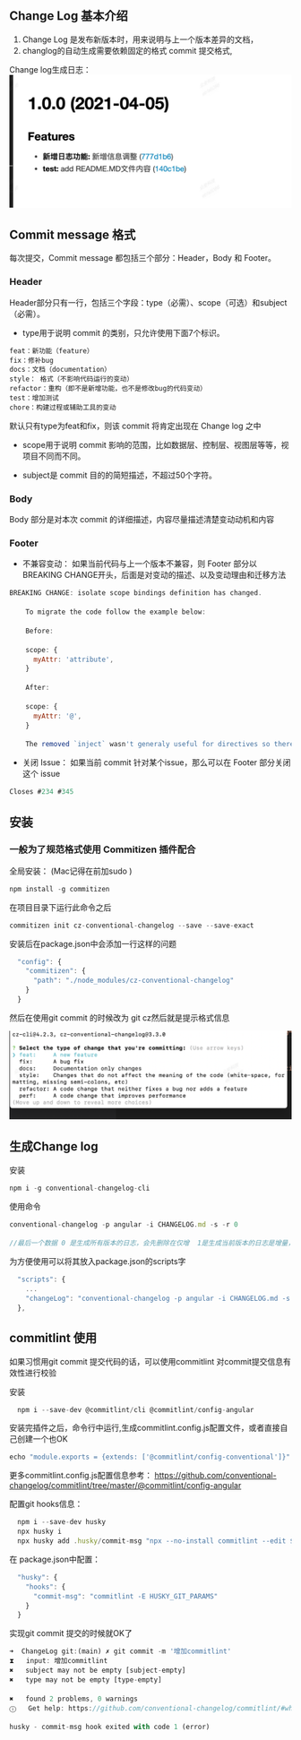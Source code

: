 
## Change Log 基本介绍
1. Change Log 是发布新版本时，用来说明与上一个版本差异的文档，
2. changlog的自动生成需要依赖固定的格式 commit 提交格式,

Change log生成日志：
![log](/log.png)
## Commit  message 格式
每次提交，Commit message 都包括三个部分：Header，Body 和 Footer。

### Header
Header部分只有一行，包括三个字段：type（必需）、scope（可选）和subject（必需）。

- type用于说明 commit 的类别，只允许使用下面7个标识。

```js
feat：新功能（feature）
fix：修补bug
docs：文档（documentation）
style： 格式（不影响代码运行的变动）
refactor：重构（即不是新增功能，也不是修改bug的代码变动）
test：增加测试
chore：构建过程或辅助工具的变动
```
默认只有type为feat和fix，则该 commit 将肯定出现在 Change log 之中

- scope用于说明 commit 影响的范围，比如数据层、控制层、视图层等等，视项目不同而不同。

- subject是 commit 目的的简短描述，不超过50个字符。
### Body 
Body 部分是对本次 commit 的详细描述，内容尽量描述清楚变动动机和内容

### Footer

- 不兼容变动： 如果当前代码与上一个版本不兼容，则 Footer 部分以BREAKING CHANGE开头，后面是对变动的描述、以及变动理由和迁移方法
```js
BREAKING CHANGE: isolate scope bindings definition has changed.

    To migrate the code follow the example below:

    Before:

    scope: {
      myAttr: 'attribute',
    }

    After:

    scope: {
      myAttr: '@',
    }

    The removed `inject` wasn't generaly useful for directives so there should be no code using it.

```
- 关闭 Issue： 如果当前 commit 针对某个issue，那么可以在 Footer 部分关闭这个 issue
```js
Closes #234 #345
```

## 安装
### 一般为了规范格式使用 Commitizen 插件配合
全局安装： (Mac记得在前加sudo )
```js
npm install -g commitizen 
```
在项目目录下运行此命令之后
```js
commitizen init cz-conventional-changelog --save --save-exact
```
安装后在package.json中会添加一行这样的问题
```js
  "config": {
    "commitizen": {
      "path": "./node_modules/cz-conventional-changelog"
    }
  }
```
然后在使用git commit 的时候改为 git cz然后就是提示格式信息

![gt-cz](/git-cz.png)


## 生成Change log
安装
```js
npm i -g conventional-changelog-cli
```
使用命令
```js
conventional-changelog -p angular -i CHANGELOG.md -s -r 0

//最后一个数据 0 是生成所有版本的日志，会先删除在仅增  1是生成当前版本的日志是增量，每次运行一次，在后边新增一次记录

```
为方便使用可以将其放入package.json的scripts字
```js
  "scripts": {
    ...
    "changeLog": "conventional-changelog -p angular -i CHANGELOG.md -s -r 0",
  },
```

## commitlint 使用
如果习惯用git commit 提交代码的话，可以使用commitlint 对commit提交信息有效性进行校验

安装
```js
  npm i --save-dev @commitlint/cli @commitlint/config-angular
```
安装完插件之后，命令行中运行,生成commitlint.config.js配置文件，或者直接自己创建一个也OK
```js
echo "module.exports = {extends: ['@commitlint/config-conventional']}"
```
更多commitlint.config.js配置信息参考： 
https://github.com/conventional-changelog/commitlint/tree/master/@commitlint/config-angular

配置git hooks信息： 
```js 
  npm i --save-dev husky
  npx husky i
  npx husky add .husky/commit-msg "npx --no-install commitlint --edit $1"
```
在 package.json中配置： 
```js
  "husky": {
    "hooks": {
      "commit-msg": "commitlint -E HUSKY_GIT_PARAMS"
    }
  }
```
实现git commit 提交的时候就OK了
```js
➜  ChangeLog git:(main) ✗ git commit -m '增加commitlint'                                                          
⧗   input: 增加commitlint
✖   subject may not be empty [subject-empty]
✖   type may not be empty [type-empty]

✖   found 2 problems, 0 warnings
ⓘ   Get help: https://github.com/conventional-changelog/commitlint/#what-is-commitlint

husky - commit-msg hook exited with code 1 (error)
```


